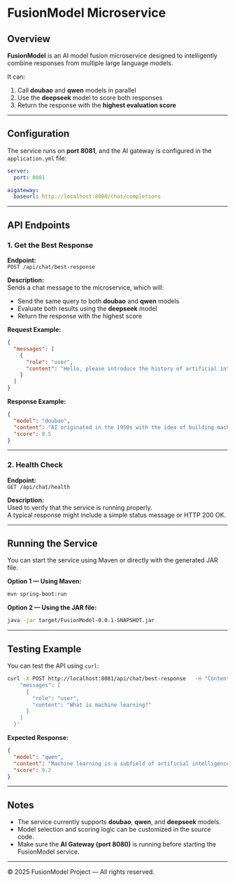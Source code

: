 # FusionModel Microservice

## Overview

**FusionModel** is an AI model fusion microservice designed to intelligently combine responses from multiple large language models.

It can:

1. Call **doubao** and **qwen** models in parallel
2. Use the **deepseek** model to score both responses
3. Return the response with the **highest evaluation score**

---

## Configuration

The service runs on **port 8081**, and the AI gateway is configured in the `application.yml` file:

```yaml
server:
  port: 8081

aigateway:
  baseurl: http://localhost:8080/chat/completions
```

---

## API Endpoints

### 1. Get the Best Response

**Endpoint:**  
`POST /api/chat/best-response`

**Description:**  
Sends a chat message to the microservice, which will:

- Send the same query to both **doubao** and **qwen** models
- Evaluate both results using the **deepseek** model
- Return the response with the highest score

**Request Example:**

```json
{
  "messages": [
    {
      "role": "user",
      "content": "Hello, please introduce the history of artificial intelligence."
    }
  ]
}
```

**Response Example:**

```json
{
  "model": "doubao",
  "content": "AI originated in the 1950s with the idea of building machines capable of intelligent behavior...",
  "score": 8.5
}
```

---

### 2. Health Check

**Endpoint:**  
`GET /api/chat/health`

**Description:**  
Used to verify that the service is running properly.  
A typical response might include a simple status message or HTTP 200 OK.

---

## Running the Service

You can start the service using Maven or directly with the generated JAR file.

**Option 1 — Using Maven:**

```bash
mvn spring-boot:run
```

**Option 2 — Using the JAR file:**

```bash
java -jar target/FusionModel-0.0.1-SNAPSHOT.jar
```

---

## Testing Example

You can test the API using `curl`:

```bash
curl -X POST http://localhost:8081/api/chat/best-response   -H "Content-Type: application/json"   -d '{
    "messages": [
      {
        "role": "user",
        "content": "What is machine learning?"
      }
    ]
  }'
```

**Expected Response:**

```json
{
  "model": "qwen",
  "content": "Machine learning is a subfield of artificial intelligence that enables systems to learn from data without explicit programming.",
  "score": 9.2
}
```

---

## Notes

- The service currently supports **doubao**, **qwen**, and **deepseek** models.
- Model selection and scoring logic can be customized in the source code.
- Make sure the **AI Gateway (port 8080)** is running before starting the FusionModel service.

---

© 2025 FusionModel Project — All rights reserved.